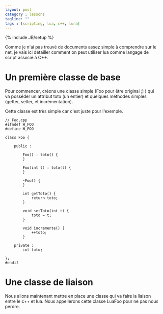 ```yaml
---
layout: post
category : lessons
tagline: ""
tags : [scripting, lua, c++, luna]
---
```

{% include JB/setup %}

Comme je n'ai pas trouvé de documents assez simple à comprendre sur le net, je vais ici détailler comment on peut utiliser lua comme langage de script associé à C++.

# Un première classe de base

Pour commencer, créons une classe simple (Foo pour être original ;) ) qui va posséder un attribut toto (un entier) et quelques méthodes simples (getter, setter, et incrémentation).

Cette classe est très simple car c'est juste pour l'exemple.

    // Foo.cpp
    #ifndef H_FOO
    #define H_FOO

    class Foo {

    	public :

    		Foo() : toto() {
    		}

    		Foo(int t) : toto(t) {
    		}

    		~Foo() {
    		}

    		int getToto() {
    			return toto;
    		}

	    	void setToto(int t) {
    			toto = t;
    		}

    		void incremente() {
    			++toto;
    		}

    	private :
    		int toto;

    };
    #endif

# Une classe de liaison

Nous allons maintenant mettre en place une classe qui va faire la liaison entre le c++ et lua. Nous appellerons cette classe LuaFoo pour ne pas nous perdre.


